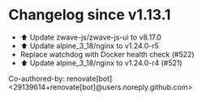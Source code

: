 # Changelog since v1.13.1
- ⬆️ Update zwave-js/zwave-js-ui to v8.17.0 
- ⬆️ Update alpine_3_18/nginx to v1.24.0-r5 
- Replace watchdog with Docker health check (#522) 
- ⬆️ Update alpine_3_18/nginx to v1.24.0-r4 (#521)

Co-authored-by: renovate[bot] <29139614+renovate[bot]@users.noreply.github.com> 
